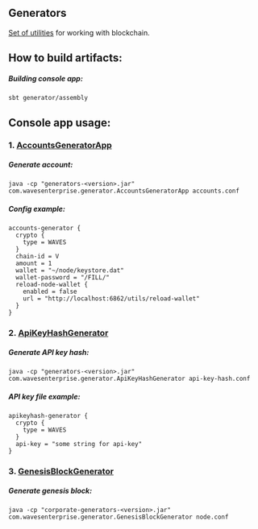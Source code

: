 Generators
-------------------

[Set of utilities](https://docs.wavesenterprise.com/en/latest/description/generators.html#generators-description) for working with blockchain. 


## How to build artifacts:

##### Building console app:
`sbt generator/assembly`

## Console app usage:


### 1. [AccountsGeneratorApp](https://docs.wavesenterprise.com/en/latest/description/generators.html#accountsgeneratorapp)
##### Generate account:
`java -cp "generators-<version>.jar" com.wavesenterprise.generator.AccountsGeneratorApp accounts.conf`

##### Config example:
```hocon
accounts-generator {
  crypto {
    type = WAVES
  }
  chain-id = V
  amount = 1
  wallet = "~/node/keystore.dat"
  wallet-password = "/FILL/"
  reload-node-wallet {
    enabled = false
    url = "http://localhost:6862/utils/reload-wallet"
  }
}
```

### 2. [ApiKeyHashGenerator](https://docs.wavesenterprise.com/en/latest/description/generators.html#apikeyhash)

##### Generate API key hash:
`java -cp "generators-<version>.jar" com.wavesenterprise.generator.ApiKeyHashGenerator api-key-hash.conf`

##### API key file example:
```hocon
apikeyhash-generator {
  crypto {
    type = WAVES
  }
  api-key = "some string for api-key"
}
```

### 3. [GenesisBlockGenerator](https://docs.wavesenterprise.com/en/latest/description/generators.html#genesisblockgenerator)
##### Generate genesis block:
`java -cp "corporate-generators-<version>.jar" com.wavesenterprise.generator.GenesisBlockGenerator node.conf`
